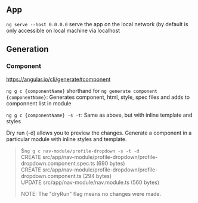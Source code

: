 ## App
`ng serve --host 0.0.0.0` serve the app on the local network (by default is only accessible on local machine via localhost

## Generation
### Component

https://angular.io/cli/generate#component

`ng g c {componentName}` shorthand for `ng generate component {componentName}`: Generates component, html, style, spec files and adds to componnent list in module

`ng g c {componentName} -s -t`: Same as above, but with inline template and styles

Dry run (-d) allows you to preview the changes. Generate a component in a particular module with inline styles and template.
> $`ng g c nav-module/profile-dropdown -s -t -d`  
> CREATE src/app/nav-module/profile-dropdown/profile-dropdown.component.spec.ts (690 bytes)  
> CREATE src/app/nav-module/profile-dropdown/profile-dropdown.component.ts (294 bytes)  
> UPDATE src/app/nav-module/nav.module.ts (560 bytes)  
>   
> NOTE: The "dryRun" flag means no changes were made.  
